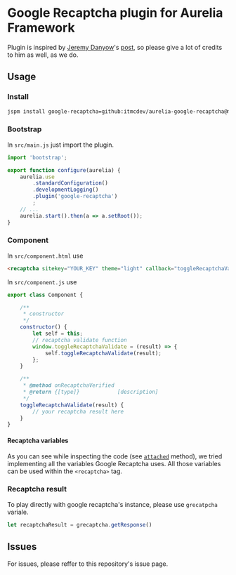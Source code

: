 # Google Recaptcha plugin for Aurelia Framework

Plugin is inspired by [Jeremy Danyow](http://stackoverflow.com/users/725866/jeremy-danyow)'s [post](http://stackoverflow.com/questions/35441787/use-googles-recaptcha-in-an-aurelia-application), so please give a lot of credits to him as well, as we do.

## Usage

### Install
```bash
jspm install google-recaptcha=github:itmcdev/aurelia-google-recaptcha@master
```

### Bootstrap

In `src/main.js` just import the plugin.

```javascript
import 'bootstrap';

export function configure(aurelia) {
    aurelia.use
        .standardConfiguration()
        .developmentLogging()
        .plugin('google-recaptcha')
        ;
    // ...
    aurelia.start().then(a => a.setRoot());
}
```

### Component

In `src/component.html` use

```html
<recaptcha sitekey="YOUR_KEY" theme="light" callback="toggleRecaptchaValidate"></recaptcha>
```

In `src/component.js` use

```javascript
export class Component {

    /**
     * constructor
     */
    constructor() {
        let self = this;
        // recaptcha validate function
        window.toggleRecaptchaValidate = (result) => {
            self.toggleRecaptchaValidate(result);
        };
    }

    /**
     * @method onRecaptchaVerified
     * @return {[type]}            [description]
     */
    toggleRecaptchaValidate(result) {
        // your recaptcha result here
    }
}
```

#### Recaptcha variables

As you can see while inspecting the code (see [`attached`](https://github.com/ITMCdev/aurelia-google-recaptcha/blob/master/src/recaptcha.js) method), we tried implementing all the variables Google Recaptcha uses. All those variables can be used within the `<recaptcha>` tag.

### Recaptcha result

To play directly with google recaptcha's instance, please use `grecatpcha` variale.
```javascript
let recaptchaResult = grecaptcha.getResponse()
```

## Issues

For issues, please reffer to this repository's issue page.
